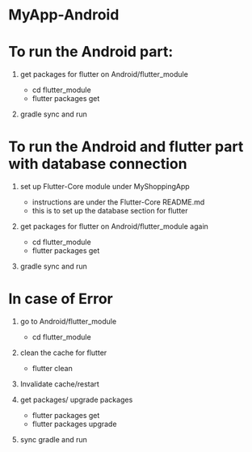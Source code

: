 # MyApp-Android

# To run the Android part:

1. get packages for flutter on Android/flutter_module
    - cd flutter_module
    - flutter packages get

2. gradle sync and run


# To run the Android and flutter part with database connection

1. set up Flutter-Core module under MyShoppingApp
    - instructions are under the Flutter-Core README.md
    - this is to set up the database section for flutter


2. get packages for flutter on Android/flutter_module again
    - cd flutter_module
    - flutter packages get

3. gradle sync and run



# In case of Error

1. go to Android/flutter_module
    - cd flutter_module

2. clean the cache for flutter
    - flutter clean

3. Invalidate cache/restart

4. get packages/ upgrade packages
    - flutter packages get
    - flutter packages upgrade

5. sync gradle and run